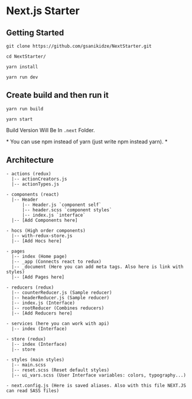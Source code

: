 # Next.js Starter

## Getting Started
```
git clone https://github.com/gsanikidze/NextStarter.git
```
```
cd NextStarter/
```
```
yarn install
```
```
yarn run dev
```

## Create build and then run it
```
yarn run build
```
```
yarn start
```

Build Version Will Be In `.next` Folder.

\* You can use npm instead of yarn (just write npm instead yarn). \*

## Architecture
```
- actions (redux)
  |-- actionCreators.js
  |-- actionTypes.js

- components (react)
  |-- Header
      |-- Header.js `component self`
      |-- header.scss `component styles`
      |-- index.js `interface`
  |-- [Add Components here]

- hocs (High order components)
  |-- with-redux-store.js
  |-- [Add Hocs here]

- pages
  |-- index (Home page)
  |-- _app (Connects react to redux)
  |-- _document (Here you can add meta tags. Also here is link with styles)
  |-- [Add Pages here]

- reducers (redux)
  |-- counterReducer.js (Sample reducer)
  |-- headerReducer.js (Sample reducer)
  |-- index.js (Interface)
  |-- rootReducer (Combines reducers)
  |-- [Add Reducers here]

- services (here you can work with api)
  |-- index (Interface)

- store (redux)
  |-- index (Interface)
  |-- store

- styles (main styles)
  |-- main.scss
  |-- reset.scss (Reset default styles)
  |-- ui_vars.scss (User Interface variables: colors, typography...)

- next.config.js (Here is saved aliases. Also with this file NEXT.JS can read SASS files)
```
